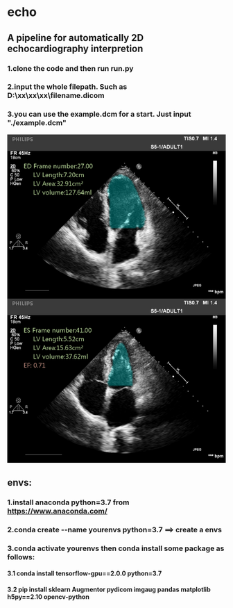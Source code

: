 # echo
## A pipeline for automatically 2D echocardiography interpretion  
### 1.clone the code and then run run.py  
### 2.input the whole filepath. Such as D:\xx\xx\xx\filename.dicom
### 3.you can use the example.dcm for a start. Just input "./example.dcm"  
![image](https://github.com/hkx97/echo/blob/main/assessment.png)

## envs:  
### 1.install anaconda python=3.7 from https://www.anaconda.com/  
### 2.conda create --name yourenvs python=3.7  ==> create a envs  
### 3.conda activate yourenvs then conda install some package as follows:  
  #### 3.1 conda install tensorflow-gpu==2.0.0 python=3.7  
  #### 3.2 pip install sklearn Augmentor pydicom imgaug pandas matplotlib h5py==2.10 opencv-python
